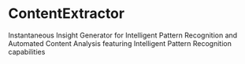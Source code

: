# ContentExtractor
Instantaneous Insight Generator for Intelligent Pattern Recognition and Automated Content Analysis featuring Intelligent Pattern Recognition capabilities

